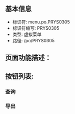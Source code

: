
## 基本信息

- 标识符: menu.po.PRYS0305
- 标识符缩写: PRYS0305
- 类型: 虚拟菜单
- 路径: /po/PRYS0305

## 页面功能描述：





## 按钮列表:


### 查询



### 导出


